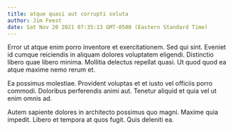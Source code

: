 ```yaml
---
title: atque quasi aut corrupti soluta
author: Jim Feest
date: Sat Nov 20 2021 07:35:13 GMT-0500 (Eastern Standard Time)
---
```

Error ut atque enim porro inventore et exercitationem. Sed qui sint. Eveniet id cumque reiciendis in aliquam dolores voluptatem eligendi. Distinctio libero quae libero minima. Mollitia delectus repellat quasi. Ut quod quod ea atque maxime nemo rerum et.

 Ea possimus molestiae. Provident voluptas et et iusto vel officiis porro commodi. Doloribus perferendis animi aut. Tenetur aliquid et quia vel ut enim omnis ad.

 Autem sapiente dolores in architecto possimus quo magni. Maxime quia impedit. Libero et tempora at quos fugit. Quis deleniti ea.